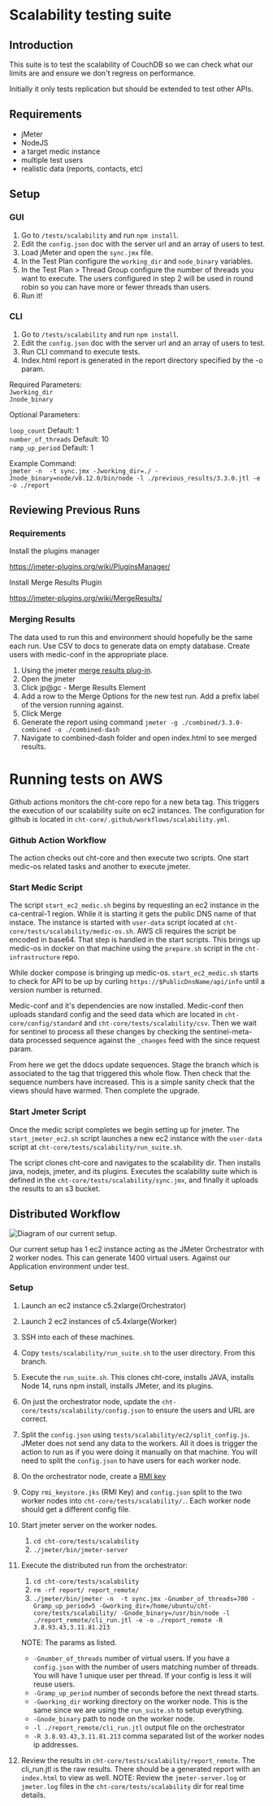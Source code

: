 # Scalability testing suite

## Introduction

This suite is to test the scalability of CouchDB so we can check what our limits are and ensure we don't regress on performance.

Initially it only tests replication but should be extended to test other APIs.

## Requirements

- jMeter
- NodeJS
- a target medic instance
- multiple test users
- realistic data (reports, contacts, etc) 

## Setup

### GUI
1. Go to `/tests/scalability` and run `npm install`.
2. Edit the `config.json` doc with the server url and an array of users to test.
3. Load jMeter and open the `sync.jmx` file.
4. In the Test Plan configure the `working_dir` and `node_binary` variables.
5. In the Test Plan > Thread Group configure the number of threads you want to execute. The users configured in step 2 will be used in round robin so you can have more or fewer threads than users.
6. Run it!

### CLI

1. Go to `/tests/scalability` and run `npm install`.
2. Edit the `config.json` doc with the server url and an array of users to test.
3. Run CLI command to execute tests.
4. Index.html report is generated in the report directory specified by the -o param. 


Required Parameters: </br>
`Jworking_dir`</br>
`Jnode_binary`

Optional Parameters:

`loop_count` Default: 1 </br>
`number_of_threads` Default: 10 </br>
`ramp_up_period` Default: 1

Example Command: </br>
`jmeter -n  -t sync.jmx -Jworking_dir=./ -Jnode_binary=node/v8.12.0/bin/node -l ./previous_results/3.3.0.jtl -e -o ./report`


## Reviewing Previous Runs

### Requirements

Install the plugins manager

https://jmeter-plugins.org/wiki/PluginsManager/

Install Merge Results Plugin

https://jmeter-plugins.org/wiki/MergeResults/

### Merging Results
The data used to run this and environment should hopefully be the same each run. Use CSV to docs to generate data on empty database. Create users with medic-conf in the appropriate place. 

1. Using the jmeter [merge results plug-in](https://jmeter-plugins.org/wiki/MergeResults/). 
2. Open the jmeter 
3. Click jp@gc - Merge Results Element
4. Add a row to the Merge Options for the new test run. Add a prefix label of the version running against.
5. Click Merge
6. Generate the report using command `jmeter -g ./combined/3.3.0-combined -o ./combined-dash`
7. Navigate to combined-dash folder and open index.html to see merged results. 



# Running tests on AWS

Github actions monitors the cht-core repo for a new beta tag. This triggers the execution of our scalability suite on ec2 instances.  The configuration for github is located in `cht-core/.github/workflows/scalability.yml`.

### Github Action Workflow

The action checks out cht-core and then execute two scripts. One start medic-os related tasks and another to execute jmeter.

### Start Medic Script

The script `start_ec2_medic.sh` begins by requesting an ec2 instance in the ca-central-1 region. While it is starting it gets the public DNS name of that instace. The instance is started with `user-data` script located at `cht-core/tests/scalability/medic-os.sh`. AWS cli requires the script be encoded in base64. That step is handled in the start scripts.  This brings up medic-os in docker on that machine using the `prepare.sh` script in the `cht-infrastructure` repo. 

While docker compose is bringing up medic-os. `start_ec2_medic.sh` starts to check for API to be up by curling  `https://$PublicDnsName/api/info` until a version number is returned. 

Medic-conf and it's dependencies are now installed. Medic-conf then uploads standard config and the seed data which are located in `cht-core/config/standard` and `cht-core/tests/scalability/csv`. Then we wait for sentinel to process all these changes by checking the sentinel-meta-data processed sequence against the `_changes`  feed with the since request param. 

From here we get the ddocs update sequences. Stage the branch which is associated to the tag that triggered this whole flow. Then check that the sequence numbers have increased. This is a simple sanity check that the views should have warmed. Then complete the upgrade. 

### Start Jmeter Script

Once the medic script completes we begin setting up for jmeter. The `start_jmeter_ec2.sh` script launches a new ec2 instance with the `user-data` script at `cht-core/tests/scalability/run_suite.sh`. 

The script clones cht-core and navigates to the scalability dir. Then installs java, nodejs, jmeter, and its plugins. Executes the scalability suite which is defined in the `cht-core/tests/scalability/sync.jmx`, and finally it uploads the results to an s3 bucket. 



## Distributed Workflow

![Diagram of our current setup.](jmeter_distributed.png)

Our current setup has 1 ec2 instance acting as the JMeter Orchestrator with 2 worker nodes. This can generate 1400 virtual users. Against our Application environment under test. 

### Setup

1. Launch an ec2 instance c5.2xlarge(Orchestrator)
1. Launch 2 ec2 instances of c5.4xlarge(Worker)
1. SSH into each of these machines. 
1. Copy `tests/scalability/run_suite.sh` to the user directory. From this branch.
1. Execute the `run_suite.sh`. This clones cht-core, installs JAVA, installs Node 14, runs npm install, installs JMeter, and its plugins.
1. On just the orchestrator node, update the `cht-core/tests/scalability/config.json` to ensure the users and URL are correct.
1. Split the `config.json` using `tests/scalability/ec2/split_config.js`. JMeter does not send any data to the workers. All it does is trigger the action to run as if you were doing it manually on that machine. You will need to split the `config.json` to have users for each worker node. 
1. On the orchestrator node, create a [RMI key](https://jmeter.apache.org/usermanual/remote-test.html#setup_ssl) 
1. Copy `rmi_keystore.jks` (RMI Key) and `config.json` split to the two worker nodes into `cht-core/tests/scalability/.`. Each worker node should get a different config file.
1. Start jmeter server on the worker nodes. 
    1. `cd cht-core/tests/scalability`
    1. `./jmeter/bin/jmeter-server`
1. Execute the distributed run from the orchestrator:
    1. `cd cht-core/tests/scalability`
    1. `rm -rf report/ report_remote/`
    1. `./jmeter/bin/jmeter -n  -t sync.jmx -Gnumber_of_threads=700 -Gramp_up_period=5 -Gworking_dir=/home/ubuntu/cht-core/tests/scalability/ -Gnode_binary=/usr/bin/node -l ./report_remote/cli_run.jtl -e -o ./report_remote -R 3.8.93.43,3.11.81.213`

    NOTE: The params as listed. 
    * `-Gnumber_of_threads` number of virtual users. If you have a `config.json` with the number of users matching number of threads. You will have 1 unique user per thread. If your config is less it will reuse users. 
    * `-Gramp_up_period` number of seconds before the next thread starts. 
    * `-Gworking_dir` working directory on the worker node. This is the same since we are using the `run_suite.sh` to setup everything. 
    * `-Gnode_binary` path to node on the worker node.
    * `-l ./report_remote/cli_run.jtl` output file on the orchestrator
    * `-R 3.8.93.43,3.11.81.213` comma separated list of the worker nodes ip addresses. 
  1. Review the results in `cht-core/tests/scalability/report_remote`. The cli_run.jtl is the raw results. There should be a generated report with an `index.html` to view as well. 
  NOTE: Review the `jmeter-server.log` or `jmeter.log` files in the `cht-core/tests/scalability` dir for real time details. 
